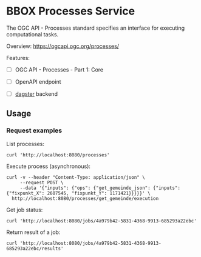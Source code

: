 BBOX Processes Service
======================

The OGC API - Processes standard specifies an interface for executing computational tasks.

Overview: https://ogcapi.ogc.org/processes/

Features:
- [ ] OGC API - Processes - Part 1: Core
- [ ] OpenAPI endpoint
- [ ] [dagster](https://dagster.io/) backend


Usage
-----

### Request examples

List processes:

    curl 'http://localhost:8080/processes'

Execute process (asynchronous):

    curl -v --header "Content-Type: application/json" \
         --request POST \
         --data '{"inputs": {"ops": {"get_gemeinde_json": {"inputs": {"fixpunkt_X": 2607545, "fixpunkt_Y": 1171421}}}}}' \
      http://localhost:8080/processes/get_gemeinde/execution

Get job status:

    curl 'http://localhost:8080/jobs/4a979b42-5831-4368-9913-685293a22ebc'

Return result of a job:

    curl 'http://localhost:8080/jobs/4a979b42-5831-4368-9913-685293a22ebc/results'
